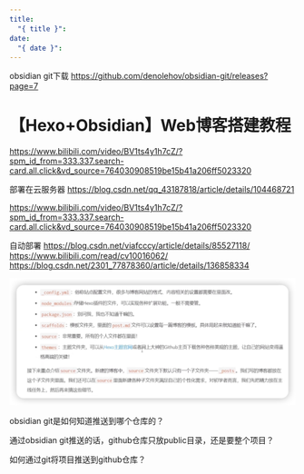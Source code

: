 ```yaml
---
title:
  "{ title }": 
date:
  "{ date }":
---
```


obsidian git下载
https://github.com/denolehov/obsidian-git/releases?page=7

# 【Hexo+Obsidian】Web博客搭建教程
https://www.bilibili.com/video/BV1ts4y1h7cZ/?spm_id_from=333.337.search-card.all.click&vd_source=764030908519be15b41a206ff5023320

部署在云服务器
https://blog.csdn.net/qq_43187818/article/details/104468721

https://www.bilibili.com/video/BV1ts4y1h7cZ/?spm_id_from=333.337.search-card.all.click&vd_source=764030908519be15b41a206ff5023320

自动部署
https://blog.csdn.net/viafcccy/article/details/85527118/
https://www.bilibili.com/read/cv10016062/
https://blog.csdn.net/2301_77878360/article/details/136858334

![](../img/Pasted%20image%2020240521204053.png)

obsidian git是如何知道推送到哪个仓库的？

通过obsidian git推送的话，github仓库只放public目录，还是要整个项目？

如何通过git将项目推送到github仓库？